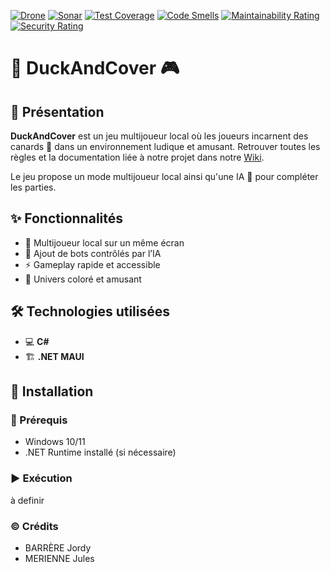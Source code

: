 [![Drone](https://codefirst.iut.uca.fr/api/badges/jules.merienne/SAE_1A_G6_Barres_Barrere_Merienne_Ory_Duck/status.svg)](https://codefirst.iut.uca.fr/jules.merienne/2025_SAE_1A/SAE_1A_G6_Barres_Barrere_Merienne_Ory_Duck)
[![Sonar](https://codefirst.iut.uca.fr/sonar/api/project_badges/measure?project=duckandcover&metric=alert_status&token=a7dbad6f649e952877676172600f50902c89e244)](https://codefirst.iut.uca.fr/sonar/dashboard?id=duckandcover)
[![Test Coverage](https://codefirst.iut.uca.fr/sonar/api/project_badges/measure?project=duckandcover&metric=coverage&token=a7dbad6f649e952877676172600f50902c89e244)](https://codefirst.iut.uca.fr/sonar/dashboard?id=duckandcover)
[![Code Smells](https://codefirst.iut.uca.fr/sonar/api/project_badges/measure?project=duckandcover&metric=code_smells&token=a7dbad6f649e952877676172600f50902c89e244)](https://codefirst.iut.uca.fr/sonar/dashboard?id=duckandcover)
[![Maintainability Rating](https://codefirst.iut.uca.fr/sonar/api/project_badges/measure?project=duckandcover&metric=sqale_rating&token=a7dbad6f649e952877676172600f50902c89e244)](https://codefirst.iut.uca.fr/sonar/dashboard?id=duckandcover)
[![Security Rating](https://codefirst.iut.uca.fr/sonar/api/project_badges/measure?project=duckandcover&metric=security_rating&token=a7dbad6f649e952877676172600f50902c89e244)](https://codefirst.iut.uca.fr/sonar/dashboard?id=duckandcover)

# 🦆 DuckAndCover 🎮

## 🎯 Présentation

**DuckAndCover** est un jeu multijoueur local où les joueurs incarnent des canards 🦆 dans un environnement ludique et amusant.
Retrouver toutes les règles et la documentation liée à notre projet dans notre [Wiki](https://codefirst.iut.uca.fr/git/2025_SAE_1A/SAE_1A_G6_Barres_Barrere_Merienne_Ory_Duck/wiki). 

Le jeu propose un mode multijoueur local ainsi qu'une IA 🤖 pour compléter les parties.

## ✨ Fonctionnalités

- 👫 Multijoueur local sur un même écran
- 🤖 Ajout de bots contrôlés par l’IA
- ⚡ Gameplay rapide et accessible
- 🎨 Univers coloré et amusant

## 🛠 Technologies utilisées

- 💻 **C#**
- 🏗 **.NET MAUI**

## 🚀 Installation

### 🔧 Prérequis
- Windows 10/11
- .NET Runtime installé (si nécessaire)

### ▶️ Exécution
à definir

### © Crédits
- BARRÈRE Jordy
- MERIENNE Jules
